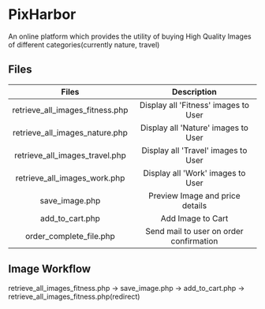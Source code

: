 # PixHarbor

An online platform which provides the utility of buying High Quality Images of different categories(currently nature, travel)


## Files 

| Files | Description |
| :------:| :-----------: |
|retrieve_all_images_fitness.php | Display all 'Fitness' images to User|
|retrieve_all_images_nature.php | Display all 'Nature' images to User|
|retrieve_all_images_travel.php | Display all 'Travel' images to User|
|retrieve_all_images_work.php | Display all 'Work' images to User|
|save_image.php|Preview Image and price details|
|add_to_cart.php|Add Image to Cart|
|order_complete_file.php| Send mail to user on order confirmation|

## Image Workflow
retrieve_all_images_fitness.php -> save_image.php -> add_to_cart.php -> retrieve_all_images_fitness.php(redirect)